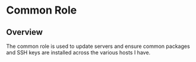 # Common Role

## Overview

The common role is used to update servers and ensure common packages and SSH keys are installed across the various hosts I have.
